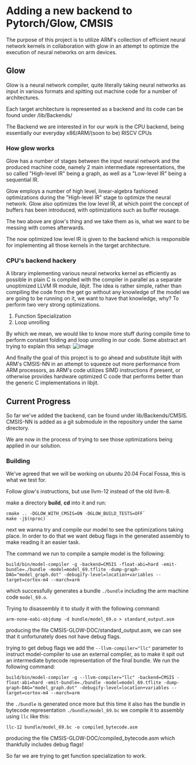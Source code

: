 # Adding a new backend to Pytorch/Glow, CMSIS

The purpose of this project is to utilize ARM's collection of efficient neural network kernels in collaboration with glow in an attempt to optimize the execution of neural networks on arm devices.

## Glow
Glow is a neural network compiler, quite literally taking neural networks as input in various formats and spitting out machine code for a number of architectures.

Each target architecture is represented as a backend and its code can be found under /lib/Backends/

The Backend we are interested in for our work is the CPU backend, being essentially our everyday x86/ARM/(soon to be) RISCV CPUs

### How glow works
Glow has a number of stages between the input neural network and the produced machine code, namely 2 main intermediate representations, the so called "High-level IR" being a graph, as well as a "Low-level IR" being a sequential IR.

Glow employs a number of high level, linear-algebra fashioned optimizations during the "High-level IR" stage to optimize the neural network.
Glow also optimizes the low level IR, at which point the concept of buffers has been introduced, with optimizations such as buffer reusage.

The two above are glow's thing and we take them as is, what we want to be messing with comes afterwards.

The now optimized low level IR is given to the backend which is responsible for implementing all those kernels in the target architecture.

### CPU's backend hackery
A library implementing various neural networks kernel as efficiently as possible in plain C is compiled with the compiler in parallel as a separate unoptimized LLVM IR module, *libjit*. The idea is rather simple, rather than compiling the code from the get go without any knowledge of the model we are going to be running on it, we want to have that knowledge, why? To perform two very strong optimizations.

1. Function Specialization
2. Loop unrolling

By which we mean, we would like to know more stuff during compile time to perform constant folding and loop unrolling in our code. Some abstract art trying to explain this setup:
![image](https://github.com/fvalasiad/glow/assets/72366635/2214472d-7887-47d6-bc03-e9eb49783f97)

And finally the goal of this project is to go ahead and substitute libjit with ARM's CMSIS-NN in an attempt to squeeze out more performance from ARM processors, as ARM's code utilizes SIMD instructions if present, or otherwise provides hardware optimized C code that performs better than the generic C implementations in libjit.

## Current Progress
So far we've added the backend, can be found under lib/Backends/CMSIS. CMSIS-NN is added as a git submodule in the repository under the same directory.

We are now in the process of trying to see those optimizations being applied in our solution.

### Building
We've agreed that we will be working on ubuntu 20.04 Focal Fossa, this is what we test for.

Follow glow's instructions, but use llvm-12 instead of the old llvm-8.

make a directory **build**, **cd** into it and run:

```
cmake .. -DGLOW_WITH_CMSIS=ON -DGLOW_BUILD_TESTS=OFF`
make -j$(nproc)
```

next we wanna try and compile our model to see the optimizations taking place. In order to do that we want debug flags in the generated assembly to make reading it an easier task.

The command we run to compile a sample model is the following:
```
build/bin/model-compiler -g -backend=CMSIS -float-abi=hard -emit-bundle=./bundle -model=model_69.tflite -dump-graph-DAG="model_graph.dot" -debugify-level=location+variables --target=cortex-m4 --march=arm
```

 which successfully generates a bundle `./bundle` including the arm machine code `model_69.o`.

 Trying to disassembly it to study it with the following command:

```
arm-none-eabi-objdump -d bundle/model_69.o > standard_output.asm
```
producing the file CMSIS-GLOW-DOC/standard_output.asm, we can see that it unfortunately does not have debug flags.

 trying to get debug flags we add the `--llvm-compiler="llc"` parameter to instruct model-compiler to use an external compiler, as to make it spit out an intermediate bytecode representation of the final bundle. We run the following command:
 ```
build/bin/model-compiler -g --llvm-compiler="llc" -backend=CMSIS -float-abi=hard -emit-bundle=./bundle -model=model_69.tflite -dump-graph-DAG="model_graph.dot" -debugify-level=location+variables --target=cortex-m4 --march=arm
```

the `./bundle` is generated once more but this time it also has the bundle in bytecode representation `./bundle/model_69.bc`
we compile it to assembly using `llc` like this:
```
llc-12 bundle/model_69.bc -o compiled_bytecode.asm
```
producing the file CMSIS-GLOW-DOC/compiled_bytecode.asm which thankfully includes debug flags!

So far we are trying to get function specialization to work.
